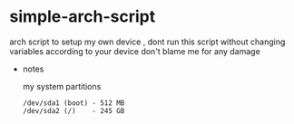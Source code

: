 # simple-arch-script
arch script to setup my own device , dont run this script without changing variables according to your device don't blame me for any damage

- notes

    my system partitions
    
      /dev/sda1 (boot) - 512 MB
      /dev/sda2 (/)    - 245 GB 

